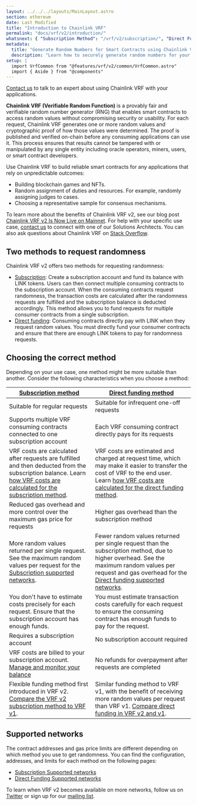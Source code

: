 ```yaml
---
layout: ../../../layouts/MainLayout.astro
section: ethereum
date: Last Modified
title: "Introduction to Chainlink VRF"
permalink: "docs/vrf/v2/introduction/"
whatsnext: { "Subscription Method": "/vrf/v2/subscription/", "Direct Funding Method": "/vrf/v2/direct-funding/" }
metadata:
  title: "Generate Random Numbers for Smart Contracts using Chainlink VRF"
  description: "Learn how to securely generate random numbers for your smart contract with Chainlink VRF (an RNG). This guide uses Solidity code examples."
setup: |
  import VrfCommon from "@features/vrf/v2/common/VrfCommon.astro"
  import { Aside } from "@components"
---
```


<Aside type="note" title="Talk to an expert">
  <a href="https://chainlinkcommunity.typeform.com/to/OYQO67EF?page=docs-vrf">Contact us</a> to talk to an expert about using Chainlink VRF with your applications.
</Aside>

**Chainlink VRF (Verifiable Random Function)** is a provably fair and verifiable random number generator (RNG) that enables smart contracts to access random values without compromising security or usability. For each request, Chainlink VRF generates one or more random values and cryptographic proof of how those values were determined. The proof is published and verified on-chain before any consuming applications can use it. This process ensures that results cannot be tampered with or manipulated by any single entity including oracle operators, miners, users, or smart contract developers.

<VrfCommon callout="common"/>

Use Chainlink VRF to build reliable smart contracts for any applications that rely on unpredictable outcomes:

- Building blockchain games and NFTs.
- Random assignment of duties and resources. For example, randomly assigning judges to cases.
- Choosing a representative sample for consensus mechanisms.

To learn more about the benefits of Chainlink VRF v2, see our blog post [Chainlink VRF v2 Is Now Live on Mainnet](https://blog.chain.link/vrf-v2-mainnet-launch/). For help with your specific use case, [contact us](https://chainlinkcommunity.typeform.com/to/OYQO67EF?page=docs-footer) to connect with one of our Solutions Architects. You can also ask questions about Chainlink VRF on [Stack Overflow](https://stackoverflow.com/questions/ask?tags=chainlink).

## Two methods to request randomness

Chainlink VRF v2 offers two methods for requesting randomness:

- [Subscription](/vrf/v2/subscription/): Create a subscription account and fund its balance with LINK tokens. Users can then connect multiple consuming contracts to the subscription account. When the consuming contracts request randomness, the transaction costs are calculated after the randomness requests are fulfilled and the subscription balance is deducted accordingly. This method allows you to fund requests for multiple consumer contracts from a single subscription.
- [Direct funding](/vrf/v2/direct-funding/): Consuming contracts directly pay with LINK when they request random values. You must directly fund your consumer contracts and ensure that there are enough LINK tokens to pay for randomness requests.

## Choosing the correct method

Depending on your use case, one method might be more suitable than another. Consider the following characteristics when you choose a method:

<!-- prettier-ignore -->
| [Subscription method](/vrf/v2/subscription/)      | [Direct funding method](/vrf/v2/direct-funding/)  |
| ------------------------------------------------- | --------------------------------------------------|
| Suitable for regular requests                     | Suitable for infrequent one-off requests          |
| Supports multiple VRF consuming contracts connected to one subscription account                                                                                                                 | Each VRF consuming contract directly pays for its requests                                                                                                                                                                                                               |
| VRF costs are calculated after requests are fulfilled and then deducted from the subscription balance. Learn [how VRF costs are calculated for the subscription method](/vrf/v2/subscription/). | VRF costs are estimated and charged at request time, which may make it easier to transfer the cost of VRF to the end user. Learn [how VRF costs are calculated for the direct funding method](/vrf/v2/direct-funding/).                                                  |
| Reduced gas overhead and more control over the maximum gas price for requests                                                                                                                   | Higher gas overhead than the subscription method                                                                                                                                                                                                                         |
| More random values returned per single request. See the maximum random values per request for the [Subscription supported networks](/vrf/v2/subscription/supported-networks/#configurations).   | Fewer random values returned per single request than the subscription method, due to higher overhead. See the maximum random values per request and gas overhead for the [Direct funding supported networks](/vrf/v2/direct-funding/supported-networks/#configurations). |
| You don't have to estimate costs precisely for each request. Ensure that the subscription account has enough funds.                                                                             | You must estimate transaction costs carefully for each request to ensure the consuming contract has enough funds to pay for the request.                                                                                                                                 |
| Requires a subscription account                                                                                                                                                                 | No subscription account required                                                                                                                                                                                                                                         |
| VRF costs are billed to your subscription account. [Manage and monitor your balance](/vrf/v2/subscription/ui)                                                                                   | No refunds for overpayment after requests are completed                                                                                                                                                                                                                  |
| Flexible funding method first introduced in VRF v2. [Compare the VRF v2 subscription method to VRF v1](/vrf/v2/subscription/migration-from-v1/).                                                | Similar funding method to VRF v1, with the benefit of receiving more random values per request than VRF v1. [Compare direct funding in VRF v2 and v1](/vrf/v2/direct-funding/migration-from-v1/).                                                                         |

## Supported networks

The contract addresses and gas price limits are different depending on which method you use to get randomness. You can find the configuration, addresses, and limits for each method on the following pages:

- [Subscription Supported networks](/vrf/v2/subscription/supported-networks/)
- [Direct Funding Supported networks](/vrf/v2/direct-funding/supported-networks/)

To learn when VRF v2 becomes available on more networks, follow us on [Twitter](https://twitter.com/chainlink) or sign up for our [mailing list](/resources/developer-communications/).
